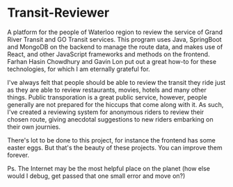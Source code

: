 # Transit-Reviewer
A platform for the people of Waterloo region to review the service of Grand River Transit and GO Transit services. This program uses Java, SpringBoot and MongoDB on the backend to manage the route data, and makes use of React, and other JavaScript frameworks and methods on the frontend. Farhan Hasin Chowdhury and Gavin Lon put out a great how-to for these technologies, for which I am eternally grateful for. 

I've always felt that people should be able to review the transit they ride just as they are able to review restaurants, movies, hotels and many other things. Public transporation is a great public service, however, people generally are not prepared for the hiccups that come along with it. As such, I've created a reviewing system for anonymous riders to review their chosen route, giving anecdotal suggestions to new riders embarking on their own journies.

There's lot to be done to this project, for instance the frontend has some easter eggs. But that's the beauty of these projects. You can improve them forever.

Ps. The Internet may be the most helpful place on the planet (how else would I debug, get passed that one small error and move on?)
